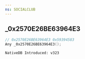 ```yaml
---
ns: SOCIALCLUB
---
```

## _0x2570E26BE63964E3

```c
// 0x2570E26BE63964E3 0x59394583
Any _0x2570E26BE63964E3();
```

```
NativeDB Introduced: v323
```

